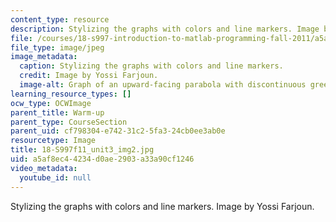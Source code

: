 ```yaml
---
content_type: resource
description: Stylizing the graphs with colors and line markers. Image by Yossi Farjoun.
file: /courses/18-s997-introduction-to-matlab-programming-fall-2011/a5af8ec44234d0ae2903a33a90cf1246_18-S997f11_unit3_img2.jpg
file_type: image/jpeg
image_metadata:
  caption: Stylizing the graphs with colors and line markers.
  credit: Image by Yossi Farjoun.
  image-alt: Graph of an upward-facing parabola with discontinuous green line markers.
learning_resource_types: []
ocw_type: OCWImage
parent_title: Warm-up
parent_type: CourseSection
parent_uid: cf798304-e742-31c2-5fa3-24cb0ee3ab0e
resourcetype: Image
title: 18-S997f11_unit3_img2.jpg
uid: a5af8ec4-4234-d0ae-2903-a33a90cf1246
video_metadata:
  youtube_id: null
---
```

Stylizing the graphs with colors and line markers. Image by Yossi Farjoun.